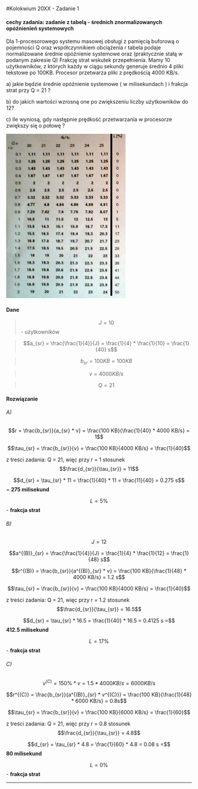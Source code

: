#Kolokwium 20XX - Zadanie 1

#### cechy zadania: zadanie z tabelą - średnich znormalizowanych opóźnienień systemowych

Dla 1-procesorowego systemu masowej obsługi z pamięcią buforową o pojemności Q oraz współczynnikiem obciążenia r tabela podaje normalizowane średnie opóźnienie systemowe oraz (praktycznie stałą w podanym zakresie Q) Frakcję strat wskutek przepełnienia. 
Mamy 10 użytkowników, z których każdy w ciągu sekundy generuje średnio 4 pliki tekstowe po 100KB. Procesor przetwarza pliki z prędkością 4000 KB/s.

a) jakie będzie średnie opóźnienie systemowe ( w milisekundach ) i frakcja strat przy Q = 21 ?

b) do jakich wartości wzrosną one po zwiększeniu liczby użytkowników do 12?

c) Ile wyniosą, gdy następnie prędkość przetwarzania w procesorze zwiększy się o połowę ?

![01.png](01.png "01.png")

#### Dane

> $$J = 10$$ - użytkowników

> $$a_{sr} = \frac{\frac{1}{4}}{J} = \frac{1}{4} * \frac{1}{10} = \frac{1}{40} s$$ 

> $$b_{sr} = 100KB = 100KB$$

> $$v = 4000 KB/s$$

> $$Q = 21$$

#### Rozwiązanie

###### A)

$$r = \frac{b_{sr}}{a_{sr} * v} = \frac{100 KB}{\frac{1}{40} * 4000 KB/s} = 1$$

$$\tau_{sr} = \frac{b_{sr}}{v} = \frac{100 KB}{4000 KB/s} = \frac{1}{40}$$

z treści zadania: Q = 21, więc przy r = 1 stosunek $$\frac{d_{sr}}{\tau_{sr}} = 11$$

$$d_{sr} = \tau_{sr} * 11 = \frac{1}{40} * 11 = \frac{11}{40} = 0.275 s$$ = **275 milisekund**

$$L = 5\%$$ - **frakcja strat**

###### B)

$$J = 12$$ 

$$a^{(B)}_{sr} = \frac{\frac{1}{4}}{J} = \frac{1}{4} * \frac{1}{12} = \frac{1}{48} s$$

$$r^{(B)} = \frac{b_{sr}}{a^{(B)}_{sr} * v} = \frac{100 KB}{\frac{1}{48} * 4000 KB/s} = 1.2 s$$

$$\tau_{sr} = \frac{b_{sr}}{v} = \frac{100 KB}{4000 KB/s} = \frac{1}{40}$$ 

z treści zadania: Q = 21, więc przy r = 1.2 stosunek $$\frac{d_{sr}}{\tau_{sr}} = 16.5$$

$$d_{sr} = \tau_{sr} * 16.5 = \frac{1}{40} * 16.5 = 0.4125 s =$$ **412.5 milisekund** 

$$L = 17\%$$ - **frakcja strat**

###### C)

$$v^{(C)} = 150\% * v = 1.5 * 4000KB/s = 6000KB/s$$

$$r^{(C)} = \frac{b_{sr}}{a^{(B)}_{sr} * v^{(C)}} = \frac{100 KB}{\frac{1}{48} * 6000 KB/s} = 0.8s$$

$$\tau_{sr} = \frac{b_{sr}}{v} = \frac{100 KB}{6000 KB/s} = \frac{1}{60}$$

z treści zadania: Q = 21, więc przy r = 0.8 stosunek $$\frac{d_{sr}}{\tau_{sr}} = 4.8$$

$$d_{sr} = \tau_{sr} * 4.8 = \frac{1}{60} * 4.8 = 0.08 s =$$ **80 milisekund**
 
$$L = 0\%$$ - **frakcja strat**

---